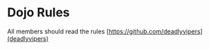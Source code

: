 Dojo Rules
==========

All members should read the rules
[https://github.com/deadlyvipers](deadlyvipers)

